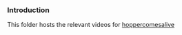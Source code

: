 ### Introduction
This folder hosts the relevant videos for [hoppercomesalive](https://hoppercomesalive.com)

